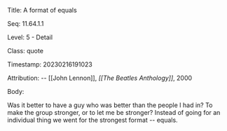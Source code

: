 Title:  A format of equals

Seq:    11.64.1.1

Level:  5 - Detail

Class:  quote

Timestamp: 20230216191023

Attribution: -- [[John Lennon]], *[[The Beatles Anthology]]*, 2000

Body:

Was it better to have a guy who was better than the people I had in? To make the group stronger, or to let me be stronger? Instead of going for an individual thing we went for the strongest format -- equals.

